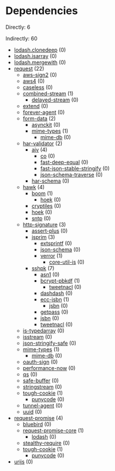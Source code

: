 # Dependencies

Directly: 6

Indirectly: 60

- [lodash.clonedeep](https://www.npmjs.com/package/lodash.clonedeep) (0)
- [lodash.isarray](https://www.npmjs.com/package/lodash.isarray) (0)
- [lodash.mergewith](https://www.npmjs.com/package/lodash.mergewith) (0)
- [request](https://www.npmjs.com/package/request) (22)
  - [aws-sign2](https://www.npmjs.com/package/aws-sign2) (0)
  - [aws4](https://www.npmjs.com/package/aws4) (0)
  - [caseless](https://www.npmjs.com/package/caseless) (0)
  - [combined-stream](https://www.npmjs.com/package/combined-stream) (1)
    - [delayed-stream](https://www.npmjs.com/package/delayed-stream) (0)
  - [extend](https://www.npmjs.com/package/extend) (0)
  - [forever-agent](https://www.npmjs.com/package/forever-agent) (0)
  - [form-data](https://www.npmjs.com/package/form-data) (2)
    - [asynckit](https://www.npmjs.com/package/asynckit) (0)
    - [mime-types](https://www.npmjs.com/package/mime-types) (1)
      - [mime-db](https://www.npmjs.com/package/mime-db) (0)
  - [har-validator](https://www.npmjs.com/package/har-validator) (2)
    - [ajv](https://www.npmjs.com/package/ajv) (4)
      - [co](https://www.npmjs.com/package/co) (0)
      - [fast-deep-equal](https://www.npmjs.com/package/fast-deep-equal) (0)
      - [fast-json-stable-stringify](https://www.npmjs.com/package/fast-json-stable-stringify) (0)
      - [json-schema-traverse](https://www.npmjs.com/package/json-schema-traverse) (0)
    - [har-schema](https://www.npmjs.com/package/har-schema) (0)
  - [hawk](https://www.npmjs.com/package/hawk) (4)
    - [boom](https://www.npmjs.com/package/boom) (1)
      - [hoek](https://www.npmjs.com/package/hoek) (0)
    - [cryptiles](https://www.npmjs.com/package/cryptiles) (0)
    - [hoek](https://www.npmjs.com/package/hoek) (0)
    - [sntp](https://www.npmjs.com/package/sntp) (0)
  - [http-signature](https://www.npmjs.com/package/http-signature) (3)
    - [assert-plus](https://www.npmjs.com/package/assert-plus) (0)
    - [jsprim](https://www.npmjs.com/package/jsprim) (3)
      - [extsprintf](https://www.npmjs.com/package/extsprintf) (0)
      - [json-schema](https://www.npmjs.com/package/json-schema) (0)
      - [verror](https://www.npmjs.com/package/verror) (1)
        - [core-util-is](https://www.npmjs.com/package/core-util-is) (0)
    - [sshpk](https://www.npmjs.com/package/sshpk) (7)
      - [asn1](https://www.npmjs.com/package/asn1) (0)
      - [bcrypt-pbkdf](https://www.npmjs.com/package/bcrypt-pbkdf) (1)
        - [tweetnacl](https://www.npmjs.com/package/tweetnacl) (0)
      - [dashdash](https://www.npmjs.com/package/dashdash) (0)
      - [ecc-jsbn](https://www.npmjs.com/package/ecc-jsbn) (1)
        - [jsbn](https://www.npmjs.com/package/jsbn) (0)
      - [getpass](https://www.npmjs.com/package/getpass) (0)
      - [jsbn](https://www.npmjs.com/package/jsbn) (0)
      - [tweetnacl](https://www.npmjs.com/package/tweetnacl) (0)
  - [is-typedarray](https://www.npmjs.com/package/is-typedarray) (0)
  - [isstream](https://www.npmjs.com/package/isstream) (0)
  - [json-stringify-safe](https://www.npmjs.com/package/json-stringify-safe) (0)
  - [mime-types](https://www.npmjs.com/package/mime-types) (1)
    - [mime-db](https://www.npmjs.com/package/mime-db) (0)
  - [oauth-sign](https://www.npmjs.com/package/oauth-sign) (0)
  - [performance-now](https://www.npmjs.com/package/performance-now) (0)
  - [qs](https://www.npmjs.com/package/qs) (0)
  - [safe-buffer](https://www.npmjs.com/package/safe-buffer) (0)
  - [stringstream](https://www.npmjs.com/package/stringstream) (0)
  - [tough-cookie](https://www.npmjs.com/package/tough-cookie) (1)
    - [punycode](https://www.npmjs.com/package/punycode) (0)
  - [tunnel-agent](https://www.npmjs.com/package/tunnel-agent) (0)
  - [uuid](https://www.npmjs.com/package/uuid) (0)
- [request-promise](https://www.npmjs.com/package/request-promise) (4)
  - [bluebird](https://www.npmjs.com/package/bluebird) (0)
  - [request-promise-core](https://www.npmjs.com/package/request-promise-core) (1)
    - [lodash](https://www.npmjs.com/package/lodash) (0)
  - [stealthy-require](https://www.npmjs.com/package/stealthy-require) (0)
  - [tough-cookie](https://www.npmjs.com/package/tough-cookie) (1)
    - [punycode](https://www.npmjs.com/package/punycode) (0)
- [urijs](https://www.npmjs.com/package/urijs) (0)

